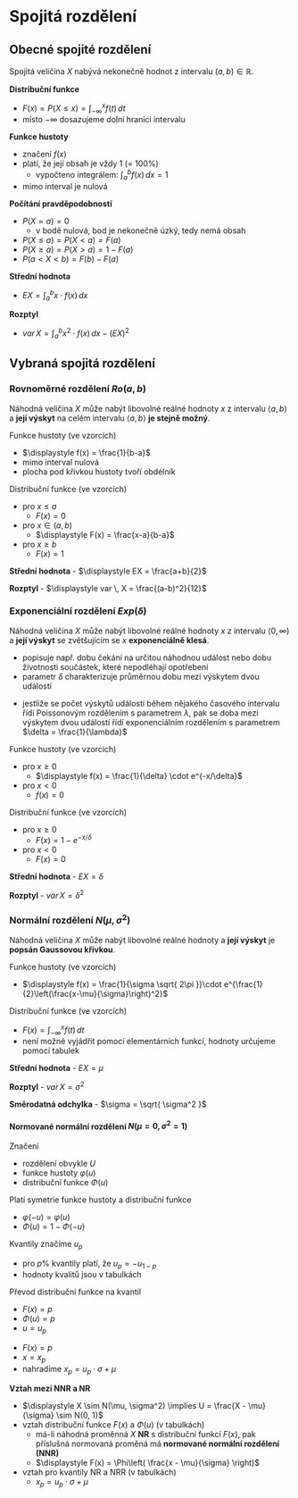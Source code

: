 # Spojitá rozdělení

## Obecné spojité rozdělení

Spojitá veličina $X$ nabývá nekonečně hodnot z intervalu $(a, b) \in \mathbb{R}$.

**Distribuční funkce**
- $\displaystyle F(x) = P(X \leq x) = \int_{-\infty}^x  f(t) \, dt$
- místo $-\infty$ dosazujeme dolní hranici intervalu

**Funkce hustoty**
- značení $f(x)$
- platí, že její obsah je vždy 1 (= 100%)
	- vypočteno integrálem: $\displaystyle\int_{a}^b f(x) \, dx = 1$
- mimo interval je nulová

**Počítání pravděpodobností**
- $P(X = a) = 0$
	- v bodě nulová, bod je nekonečně úzký, tedy nemá obsah
- $P(X \leq a) = P(X < a) = F(a)$
- $P(X \geq a) = P(X > a) = 1 - F(a)$
- $P(a < X < b) = F(b) - F(a)$

**Střední hodnota**
- $\displaystyle EX = \int_{a}^b x\cdot f(x) \, dx$

**Rozptyl**
- $\displaystyle var \, X = \int_{a}^b x^2 \cdot f(x) \, dx - (EX)^2$

## Vybraná spojitá rozdělení

### Rovnoměrné rozdělení $Ro(a, b)$

Náhodná veličina $X$ může nabýt libovolné reálné hodnoty $x$ z intervalu $\langle a,b\rangle$ a **její výskyt** na celém intervalu $\langle a,b\rangle$ **je stejně možný**.

Funkce hustoty (ve vzorcích)
- $\displaystyle f(x) = \frac{1}{b-a}$
- mimo interval nulová
- plocha pod křivkou hustoty tvoří obdélník

Distribuční funkce (ve vzorcích)
- pro $x \leq a$
	- $F(x) = 0$
- pro $x \in (a, b)$
	- $\displaystyle F(x) = \frac{x-a}{b-a}$
- pro $x \geq b$
	- $F(x) = 1$

**Střední hodnota** - $\displaystyle EX = \frac{a+b}{2}$

**Rozptyl** - $\displaystyle var \, X = \frac{(a-b)^2}{12}$

### Exponenciální rozdělení  $Exp(\delta)$

Náhodná veličina $X$ může nabýt libovolné reálné hodnoty $x$ z intervalu $\langle 0, \infty)$ a **její výskyt** se zvětšujícím se $x$ **exponenciálně klesá**.

- popisuje např. dobu čekání na určitou náhodnou událost nebo dobu životnosti součástek, které nepodléhají opotřebení
- parametr $\delta$ charakterizuje průměrnou dobu mezi výskytem dvou událostí
+ jestliže se počet výskytů událostí během nějakého časového intervalu řídí Poissonovým rozdělením s parametrem $\lambda$, pak se doba mezi výskytem dvou událostí řídí exponenciálním rozdělením s parametrem $\delta = \frac{1}{\lambda}$

Funkce hustoty (ve vzorcích)
- pro $x \geq 0$
	- $\displaystyle f(x) = \frac{1}{\delta} \cdot e^{-x/\delta}$
- pro $x < 0$
	- $f(x) = 0$

Distribuční funkce (ve vzorcích)
- pro $x \geq 0$
	- $\displaystyle F(x) = 1 - e^{-x/\delta}$
- pro $x < 0$
	- $F(x) = 0$

**Střední hodnota** - $EX = \delta$

**Rozptyl** - $var \, X = \delta^2$

### Normální rozdělení $N(\mu, \sigma^2)$

Náhodná veličina $X$ může nabýt libovolné reálné hodnoty a **její výskyt** je **popsán Gaussovou křivkou**.

Funkce hustoty (ve vzorcích)
- $\displaystyle f(x) = \frac{1}{\sigma \sqrt{ 2\pi }}\cdot e^{\frac{1}{2}\left(\frac{x-\mu}{\sigma}\right)^2}$

Distribuční funkce (ve vzorcích)
- $\displaystyle F(x) = \int_{-\infty}^x f(t) \, dt$
- není možné vyjádřit pomocí elementárních funkcí, hodnoty určujeme pomocí tabulek

**Střední hodnota** - $EX = \mu$

**Rozptyl** - $var \, X = \sigma^2$

**Směrodatná odchylka** - $\sigma = \sqrt{ \sigma^2 }$

#### Normované normální rozdělení $N(\mu = 0, \sigma^2 = 1)$

Značení
- rozdělení obvykle $U$
- funkce hustoty $\varphi(u)$
- distribuční funkce $\Phi(u)$

Platí symetrie funkce hustoty a distribuční funkce
- $\varphi(-u) = \varphi(u)$
- $\Phi(u) = 1 - \Phi(-u)$

Kvantily značíme $u_{p}$
- pro $p\%$ kvantily platí, že $u_{p} = -u_{1-p}$
- hodnoty kvalitů jsou v tabulkách

Převod distribuční funkce na kvantil
- $F(x) = p$
- $\Phi(u) = p$
- $u = u_{p}$
+ $F(x) = p$
+ $x = x_{p}$
+ nahradíme $x_{p} = u_{p} \cdot \sigma + \mu$

**Vztah mezi NNR a NR**
- $\displaystyle X \sim N(\mu, \sigma^2) \implies U = \frac{X - \mu}{\sigma} \sim N(0, 1)$
- vztah distribuční funkce $F(x)$ a $\Phi(u)$ (v tabulkách)
	- má-li náhodná proměnná $X$ **NR** s distribuční funkcí $F(x)$, pak příslušná normovaná proměná má **normované normální rozdělení (NNR)**
	- $\displaystyle F(x) = \Phi\left( \frac{x - \mu}{\sigma} \right)$
- vztah pro kvantily NR a NRR (v tabulkách)
	- $x_{p} = u_{p} \cdot \sigma + \mu$
